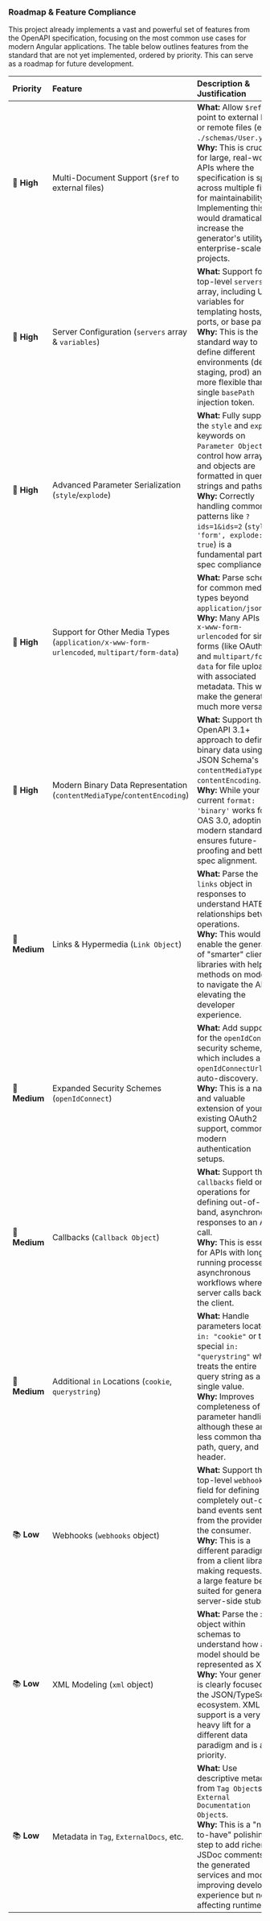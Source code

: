 ### Roadmap & Feature Compliance

This project already implements a vast and powerful set of features from the OpenAPI specification, focusing on the most common use cases for modern Angular applications. The table below outlines features from the standard that are not yet implemented, ordered by priority. This can serve as a roadmap for future development.

| Priority                                   | Feature                                                                          | Description & Justification                                                                                                                                                                                                                                                              |
| :----------------------------------------- | :------------------------------------------------------------------------------- | :----------------------------------------------------------------------------------------------------------------------------------------------------------------------------------------------------------------------------------------------------------------------- |
| 🚀 **High**                                  | Multi-Document Support (`$ref` to external files)                                | **What:** Allow `$ref` to point to external local or remote files (e.g., `./schemas/User.yaml`). <br/> **Why:** This is crucial for large, real-world APIs where the specification is split across multiple files for maintainability. Implementing this would dramatically increase the generator's utility for enterprise-scale projects. |
| 🚀 **High**                                  | Server Configuration (`servers` array & `variables`)                             | **What:** Support for the top-level `servers` array, including URL variables for templating hosts, ports, or base paths. <br/> **Why:** This is the standard way to define different environments (dev, staging, prod) and is more flexible than a single `basePath` injection token. |
| 🚀 **High**                                  | Advanced Parameter Serialization (`style`/`explode`)                             | **What:** Fully support the `style` and `explode` keywords on `Parameter Object`s to control how arrays and objects are formatted in query strings and paths. <br/> **Why:** Correctly handling common patterns like `?ids=1&ids=2` (`style: 'form', explode: true`) is a fundamental part of spec compliance. |
| 🚀 **High**                                  | Support for Other Media Types (`application/x-www-form-urlencoded`, `multipart/form-data`) | **What:** Parse schemas for common media types beyond `application/json`. <br/> **Why:** Many APIs use `x-www-form-urlencoded` for simple forms (like OAuth) and `multipart/form-data` for file uploads with associated metadata. This would make the generator much more versatile. |
| 🚀 **High**                                  | Modern Binary Data Representation (`contentMediaType`/`contentEncoding`)         | **What:** Support the OpenAPI 3.1+ approach to defining binary data using JSON Schema's `contentMediaType` and `contentEncoding`. <br/> **Why:** While your current `format: 'binary'` works for OAS 3.0, adopting the modern standard ensures future-proofing and better spec alignment. |
| 🔧 **Medium**                                | Links & Hypermedia (`Link Object`)                                               | **What:** Parse the `links` object in responses to understand HATEOAS relationships between operations. <br/> **Why:** This would enable the generation of "smarter" client libraries with helper methods on models to navigate the API, elevating the developer experience. |
| 🔧 **Medium**                                | Expanded Security Schemes (`openIdConnect`)                                      | **What:** Add support for the `openIdConnect` security scheme, which includes a `openIdConnectUrl` for auto-discovery. <br/> **Why:** This is a natural and valuable extension of your existing OAuth2 support, common in modern authentication setups. |
| 🔧 **Medium**                                | Callbacks (`Callback Object`)                                                    | **What:** Support the `callbacks` field on operations for defining out-of-band, asynchronous responses to an API call. <br/> **Why:** This is essential for APIs with long-running processes or asynchronous workflows where the server calls back to the client. |
| 🔧 **Medium**                                | Additional `in` Locations (`cookie`, `querystring`)                              | **What:** Handle parameters located `in: "cookie"` or the special `in: "querystring"` which treats the entire query string as a single value. <br/> **Why:** Improves completeness of parameter handling, although these are less common than path, query, and header. |
| 📚 **Low**                                   | Webhooks (`webhooks` object)                                                     | **What:** Support the top-level `webhooks` field for defining completely out-of-band events sent from the provider to the consumer. <br/> **Why:** This is a different paradigm from a client library making requests. It's a large feature better suited for generating server-side stubs. |
| 📚 **Low**                                   | XML Modeling (`xml` object)                                                      | **What:** Parse the `xml` object within schemas to understand how a model should be represented as XML. <br/> **Why:** Your generator is clearly focused on the JSON/TypeScript ecosystem. XML support is a very heavy lift for a different data paradigm and is a low priority. |
| 📚 **Low**                                   | Metadata in `Tag`, `ExternalDocs`, etc.                                          | **What:** Use descriptive metadata from `Tag Object`s or `External Documentation Object`s. <br/> **Why:** This is a "nice-to-have" polishing step to add richer JSDoc comments to the generated services and models, improving developer experience but not affecting runtime. |
